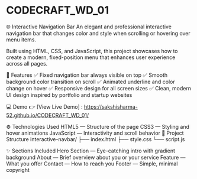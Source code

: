 # CODECRAFT_WD_01


🌐 Interactive Navigation Bar
An elegant and professional interactive navigation bar that changes color and style when scrolling or hovering over menu items.

Built using HTML, CSS, and JavaScript, this project showcases how to create a modern, fixed-position menu that enhances user experience across all pages.

🚀 Features
✅ Fixed navigation bar always visible on top
✅ Smooth background color transition on scroll
✅ Animated underline and color change on hover
✅ Responsive design for all screen sizes
✅ Clean, modern UI design inspired by portfolio and startup websites


💻 Demo
👉 [View Live Demo] : https://sakshisharma-52.github.io/CODECRAFT_WD_01/

⚙️ Technologies Used
   HTML5 — Structure of the page
   CSS3 — Styling and hover animations
   JavaScript — Interactivity and scroll behavior
📁 Project Structure
interactive-navbar/ ├── index.html ├── style.css └── script.js

✨ Sections Included
Hero Section — Eye-catching intro with gradient background
About — Brief overview about you or your service
Feature — What you offer
Contact — How to reach you
Footer — Simple, minimal copyright
